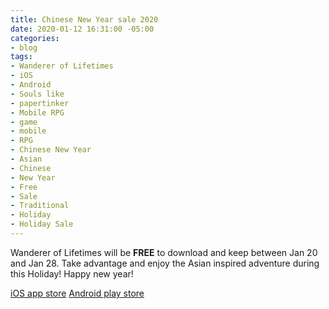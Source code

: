 ```yaml
---
title: Chinese New Year sale 2020
date: 2020-01-12 16:31:00 -05:00
categories:
- blog
tags:
- Wanderer of Lifetimes
- iOS
- Android
- Souls like
- papertinker
- Mobile RPG
- game
- mobile
- RPG
- Chinese New Year
- Asian
- Chinese
- New Year
- Free
- Sale
- Traditional
- Holiday
- Holiday Sale
---
```


Wanderer of Lifetimes will be **FREE** to download and keep between Jan 20 and Jan 28. Take advantage and enjoy the Asian inspired adventure during this Holiday! Happy new year!

[iOS app store](https://itunes.apple.com/us/app/wanderer-of-lifetimes/id1455732382?ls=1&mt=8)
[Android play store](https://play.google.com/store/apps/details?id=com.PaperTinker.WandererofLifetimes)